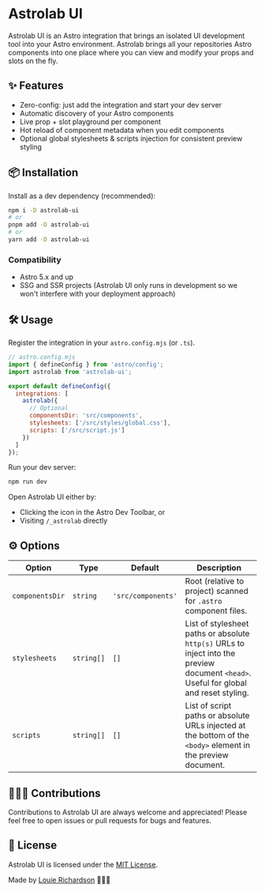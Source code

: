 # Astrolab UI

Astrolab UI is an Astro integration that brings an isolated UI development tool into your Astro environment. Astrolab brings all your repositories Astro components into one place where you can view and modify your props and slots on the fly.

## ✨ Features

- Zero-config: just add the integration and start your dev server
- Automatic discovery of your Astro components
- Live prop + slot playground per component
- Hot reload of component metadata when you edit components
- Optional global stylesheets & scripts injection for consistent preview styling

## 📦 Installation

Install as a dev dependency (recommended):

```bash
npm i -D astrolab-ui
# or
pnpm add -D astrolab-ui
# or
yarn add -D astrolab-ui
```

### Compatibility

- Astro 5.x and up
- SSG and SSR projects (Astrolab UI only runs in development so we won't interfere with your deployment approach)

## 🛠 Usage

Register the integration in your `astro.config.mjs` (or `.ts`).

```js
// astro.config.mjs
import { defineConfig } from 'astro/config';
import astrolab from 'astrolab-ui';

export default defineConfig({
  integrations: [
    astrolab({
      // Optional
      componentsDir: 'src/components',
      stylesheets: ['/src/styles/global.css'],
      scripts: ['/src/script.js']
    })
  ]
});
```

Run your dev server:

```bash
npm run dev
```

Open Astrolab UI either by:

- Clicking the icon in the Astro Dev Toolbar, or
- Visiting `/_astrolab` directly

## ⚙️ Options

| Option          | Type       | Default            | Description                                                                                                                            |
| --------------- | ---------- | ------------------ | -------------------------------------------------------------------------------------------------------------------------------------- |
| `componentsDir` | `string`   | `'src/components'` | Root (relative to project) scanned for `.astro` component files.                                                                       |
| `stylesheets`   | `string[]` | `[]`               | List of stylesheet paths or absolute `http(s)` URLs to inject into the preview document `<head>`. Useful for global and reset styling. |
| `scripts`       | `string[]` | `[]`               | List of script paths or absolute URLs injected at the bottom of the `<body>` element in the preview document.                          |

## 👷🏻‍♂️ Contributions

Contributions to Astrolab UI are always welcome and appreciated! Please feel free to open issues or pull requests for bugs and features.

## 📃 License

Astrolab UI is licensed under the [MIT License](https://github.com/LouieRichardson99/astrolab-ui/blob/main/LICENSE).

Made by [Louie Richardson](https://louierichardson.com) 👨🏻‍🚀
